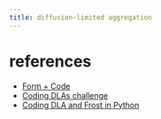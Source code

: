 ```yaml
---
title: diffusion-limited aggregation
---
```


# references
- [Form + Code](http://formandcode.com/code-examples/simulate-dla)
- [Coding DLAs challenge](https://www.youtube.com/watch?v=Cl_Gjj80gPE)
- [Coding DLA and Frost in Python](https://www.youtube.com/watch?v=BD6s_gCAiAU)

